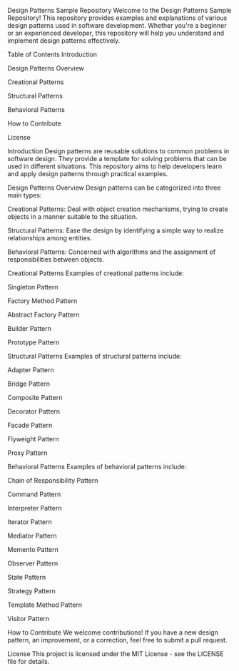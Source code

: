 Design Patterns Sample Repository
Welcome to the Design Patterns Sample Repository! This repository provides examples and explanations of various design patterns used in software development. Whether you're a beginner or an experienced developer, this repository will help you understand and implement design patterns effectively.

Table of Contents
Introduction

Design Patterns Overview

Creational Patterns

Structural Patterns

Behavioral Patterns

How to Contribute

License

Introduction
Design patterns are reusable solutions to common problems in software design. They provide a template for solving problems that can be used in different situations. This repository aims to help developers learn and apply design patterns through practical examples.

Design Patterns Overview
Design patterns can be categorized into three main types:

Creational Patterns: Deal with object creation mechanisms, trying to create objects in a manner suitable to the situation.

Structural Patterns: Ease the design by identifying a simple way to realize relationships among entities.

Behavioral Patterns: Concerned with algorithms and the assignment of responsibilities between objects.

Creational Patterns
Examples of creational patterns include:

Singleton Pattern

Factory Method Pattern

Abstract Factory Pattern

Builder Pattern

Prototype Pattern

Structural Patterns
Examples of structural patterns include:

Adapter Pattern

Bridge Pattern

Composite Pattern

Decorator Pattern

Facade Pattern

Flyweight Pattern

Proxy Pattern

Behavioral Patterns
Examples of behavioral patterns include:

Chain of Responsibility Pattern

Command Pattern

Interpreter Pattern

Iterator Pattern

Mediator Pattern

Memento Pattern

Observer Pattern

State Pattern

Strategy Pattern

Template Method Pattern

Visitor Pattern

How to Contribute
We welcome contributions! If you have a new design pattern, an improvement, or a correction, feel free to submit a pull request.

License
This project is licensed under the MIT License - see the LICENSE file for details.
